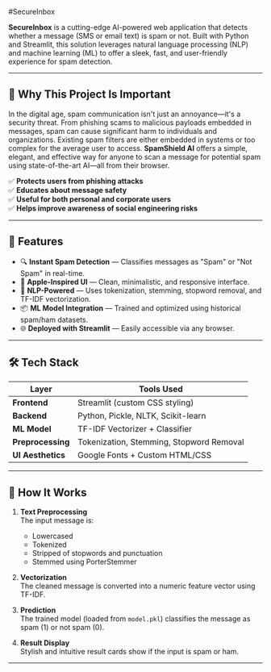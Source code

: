 #SecureInbox


**SecureInbox** is a cutting-edge AI-powered web application that detects whether a message (SMS or email text) is spam or not. Built with Python and Streamlit, this solution leverages natural language processing (NLP) and machine learning (ML) to offer a sleek, fast, and user-friendly experience for spam detection.

---

## 🚀 Why This Project Is Important

In the digital age, spam communication isn't just an annoyance—it's a security threat. From phishing scams to malicious payloads embedded in messages, spam can cause significant harm to individuals and organizations. Existing spam filters are either embedded in systems or too complex for the average user to access. **SpamShield AI** offers a simple, elegant, and effective way for anyone to scan a message for potential spam using state-of-the-art AI—all from their browser.

✅ **Protects users from phishing attacks**  
✅ **Educates about message safety**  
✅ **Useful for both personal and corporate users**  
✅ **Helps improve awareness of social engineering risks**

---

## 🧠 Features

- 🔍 **Instant Spam Detection** — Classifies messages as "Spam" or "Not Spam" in real-time.
- 🎨 **Apple-Inspired UI** — Clean, minimalistic, and responsive interface.
- 🧬 **NLP-Powered** — Uses tokenization, stemming, stopword removal, and TF-IDF vectorization.
- 📦 **ML Model Integration** — Trained and optimized using historical spam/ham datasets.
- 🌐 **Deployed with Streamlit** — Easily accessible via any browser.

---

## 🛠️ Tech Stack

| Layer              | Tools Used                    |
|-------------------|-------------------------------|
| **Frontend**       | Streamlit (custom CSS styling)|
| **Backend**        | Python, Pickle, NLTK, Scikit-learn |
| **ML Model**       | TF-IDF Vectorizer + Classifier |
| **Preprocessing**  | Tokenization, Stemming, Stopword Removal |
| **UI Aesthetics**  | Google Fonts + Custom HTML/CSS |

---

## 🧪 How It Works

1. **Text Preprocessing**  
   The input message is:
   - Lowercased
   - Tokenized
   - Stripped of stopwords and punctuation
   - Stemmed using PorterStemmer

2. **Vectorization**  
   The cleaned message is converted into a numeric feature vector using TF-IDF.

3. **Prediction**  
   The trained model (loaded from `model.pkl`) classifies the message as spam (1) or not spam (0).

4. **Result Display**  
   Stylish and intuitive result cards show if the input is spam or ham.

---

